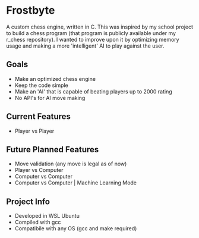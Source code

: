# Frostbyte
A custom chess engine, written in C. This was inspired by my school project to build a chess program (that program is publicly available under my r_chess repository). I wanted to improve upon it by optimizing memory usage and making a more 'intelligent' AI to play against the user.

## Goals
 - Make an optimized chess engine
 - Keep the code simple
 - Make an 'AI' that is capable of beating players up to 2000 rating
 - No API's for AI move making

## Current Features
- Player vs Player

## Future Planned Features
 - Move validation (any move is legal as of now)
 - Player vs Computer
 - Computer vs Computer
 - Computer vs Computer | Machine Learning Mode


## Project Info
 - Developed in WSL Ubuntu
 - Compiled with gcc
 - Compatibile with any OS (gcc and make required)
